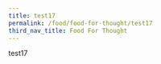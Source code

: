 ```yaml
---
title: test17
permalink: /food/food-for-thought/test17
third_nav_title: Food For Thought
---
```

test17